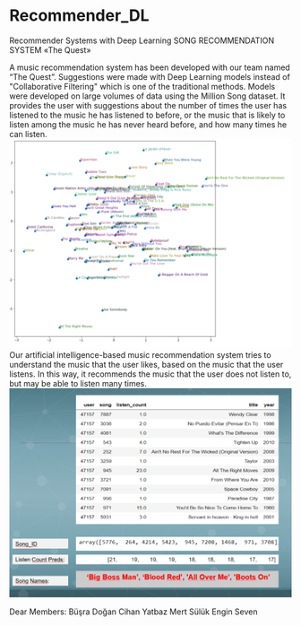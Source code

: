 # Recommender_DL
Recommender Systems with Deep Learning
                                                    SONG RECOMMENDATION SYSTEM
                                                            «The Quest»

A music recommendation system has been developed with our team named “The Quest”. Suggestions were made with Deep Learning models instead of "Collaborative Filtering" which is one of the traditional methods. Models were developed on large volumes of data using the Million Song dataset. It provides the user with suggestions about the number of times the user has listened to the music he has listened to before, or the music that is likely to listen among the music he has never heard before, and how many times he can listen.
![alt text](https://github.com/BusraaDGN/Recommender_DL/blob/main/distiribution.png?raw=true)
Our artificial intelligence-based music recommendation system tries to understand the music that the user likes, based on the music that the user listens. In this way, it recommends the music that the user does not listen to, but may be able to listen many times.
![alt text](https://github.com/BusraaDGN/Recommender_DL/blob/main/predictions.png?raw=true)



Dear Members:  	 Büşra Doğan     Cihan Yatbaz   Mert Sülük    Engin Seven
